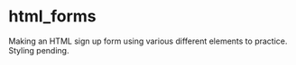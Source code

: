 # html_forms

Making an HTML sign up form using various different elements to practice. 
Styling pending.
